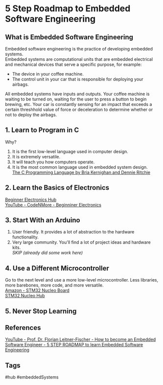 # 5 Step Roadmap to Embedded Software Engineering 

## What is Embedded Software Engineering
Embedded software engineering is the practice of developing embedded systems.   
Embedded systems are computational units that are embedded electrical and mechanical devices that serve a specific purpose, for example:  
* The device in your coffee machine.  
* The control unit in your car that is responsible for deploying your airbags.  

All embedded systems have inputs and outputs. Your coffee machine is waiting to be turned on, waiting for the user to press a button to begin brewing, etc. Your car is 
constantly sensing for an impact that exceeds a certain threshhold value of force or deceleration to determine whether or not to deploy the airbags.  

## 1. Learn to Program in C  
Why?
1. It is the first low-level language used in computer design.  
2. It is extremely versatile.  
3. It will teach you how computers operate.  
4. It is the most common language used in embedded system design.   
[The C Programming Language by Bria Kernighan and Dennie Ritchie](https://en.wikipedia.org/wiki/The_C_Programming_Language)  

## 2. Learn the Basics of Electronics
[Beginner Electronics Hub ](../202305062158/README.md)  
[YouTube - CodeNMore - Beginniner Electronics](https://www.youtube.com/watch?v=r-X9coYTOV4&list=PLah6faXAgguOeMUIxS22ZU4w5nDvCl5gs)  

## 3. Start With an Arduino
1. User friendly. It provides a lot of abstraction to the hardware functionality.  
2. Very large community. You'll find a lot of project ideas and hardware kits.   
*SKIP (already did some work here)*

## 4. Use a Different Microcontroller
Go to the next level and use a more low-level microcontroller. Less libraries, more barebones, more code, and more versatile.  
[Amazon - STM32 Nucleo Board](https://www.amazon.com/NUCLEO-F401RE-Nucleo-64-Development-STM32F401RE-connectivity/dp/B07JYBPWN4?crid=2O2ZJHC8S886V&keywords=STM32+Nucleo&qid=1648470687&sprefix=stm32+nucleo,aps,202&sr=8-1&linkCode=sl1&tag=flf21-20&linkId=a21237b83b00395c41838c89cb0e2345&language=en_US&ref_=as_li_ss_tl)  
[STM32 Nucleo Hub](../202305122222/README.md)

## 5. Never Stop Learning 

## References
[YouTube - Prof. Dr. Florian Leitner-Fischer - How to become an Embedded Software Engineer - 5 STEP ROADMAP to learn Embedded Software Engineering](https://www.youtube.com/watch?v=IOs6QDI-2MY) 

## Tags
#hub #embeddedSystems
